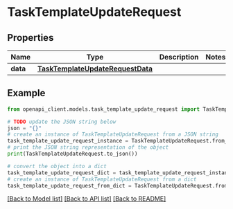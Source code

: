 # TaskTemplateUpdateRequest


## Properties

Name | Type | Description | Notes
------------ | ------------- | ------------- | -------------
**data** | [**TaskTemplateUpdateRequestData**](TaskTemplateUpdateRequestData.md) |  | 

## Example

```python
from openapi_client.models.task_template_update_request import TaskTemplateUpdateRequest

# TODO update the JSON string below
json = "{}"
# create an instance of TaskTemplateUpdateRequest from a JSON string
task_template_update_request_instance = TaskTemplateUpdateRequest.from_json(json)
# print the JSON string representation of the object
print(TaskTemplateUpdateRequest.to_json())

# convert the object into a dict
task_template_update_request_dict = task_template_update_request_instance.to_dict()
# create an instance of TaskTemplateUpdateRequest from a dict
task_template_update_request_from_dict = TaskTemplateUpdateRequest.from_dict(task_template_update_request_dict)
```
[[Back to Model list]](../README.md#documentation-for-models) [[Back to API list]](../README.md#documentation-for-api-endpoints) [[Back to README]](../README.md)


